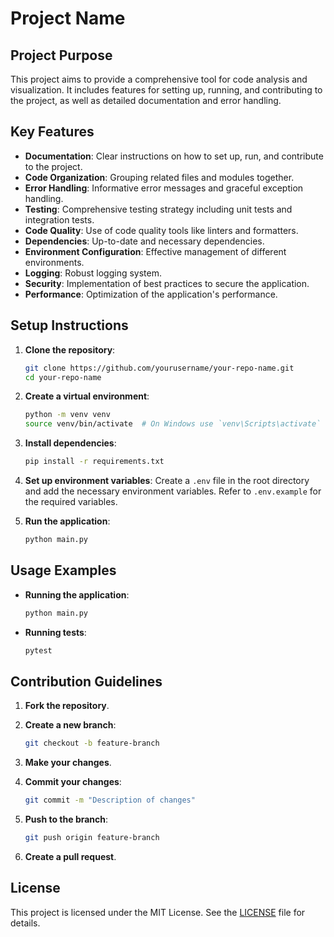# Project Name

## Project Purpose
This project aims to provide a comprehensive tool for code analysis and visualization. It includes features for setting up, running, and contributing to the project, as well as detailed documentation and error handling.

## Key Features
- **Documentation**: Clear instructions on how to set up, run, and contribute to the project.
- **Code Organization**: Grouping related files and modules together.
- **Error Handling**: Informative error messages and graceful exception handling.
- **Testing**: Comprehensive testing strategy including unit tests and integration tests.
- **Code Quality**: Use of code quality tools like linters and formatters.
- **Dependencies**: Up-to-date and necessary dependencies.
- **Environment Configuration**: Effective management of different environments.
- **Logging**: Robust logging system.
- **Security**: Implementation of best practices to secure the application.
- **Performance**: Optimization of the application's performance.

## Setup Instructions
1. **Clone the repository**:
    ```sh
    git clone https://github.com/yourusername/your-repo-name.git
    cd your-repo-name
    ```

2. **Create a virtual environment**:
    ```sh
    python -m venv venv
    source venv/bin/activate  # On Windows use `venv\Scripts\activate`
    ```

3. **Install dependencies**:
    ```sh
    pip install -r requirements.txt
    ```

4. **Set up environment variables**:
    Create a `.env` file in the root directory and add the necessary environment variables. Refer to `.env.example` for the required variables.

5. **Run the application**:
    ```sh
    python main.py
    ```

## Usage Examples
- **Running the application**:
    ```sh
    python main.py
    ```

- **Running tests**:
    ```sh
    pytest
    ```

## Contribution Guidelines
1. **Fork the repository**.
2. **Create a new branch**:
    ```sh
    git checkout -b feature-branch
    ```

3. **Make your changes**.
4. **Commit your changes**:
    ```sh
    git commit -m "Description of changes"
    ```

5. **Push to the branch**:
    ```sh
    git push origin feature-branch
    ```

6. **Create a pull request**.

## License
This project is licensed under the MIT License. See the [LICENSE](LICENSE) file for details.
